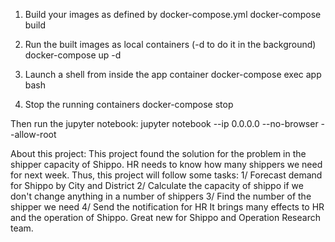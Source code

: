 1. Build your images as defined by docker-compose.yml
   docker-compose build
2. Run the built images as local containers (-d to do it in the background)
   docker-compose up -d

3. Launch a shell from inside the app container
   docker-compose exec app bash

4. Stop the running containers
   docker-compose stop
  
  Then run the jupyter notebook:
  jupyter notebook --ip 0.0.0.0 --no-browser --allow-root
   
About this project:
This project found the solution for the problem in the shipper capacity of Shippo. HR needs to know how many shippers we need for next week.
Thus, this project will follow some tasks:
1/ Forecast demand for Shippo by City and District
2/ Calculate the capacity of shippo if we don't change anything in a number of shippers
3/ Find the number of the shipper we need 
4/ Send the notification for HR
It brings many effects to HR and the operation of Shippo. Great new for Shippo and Operation Research team.